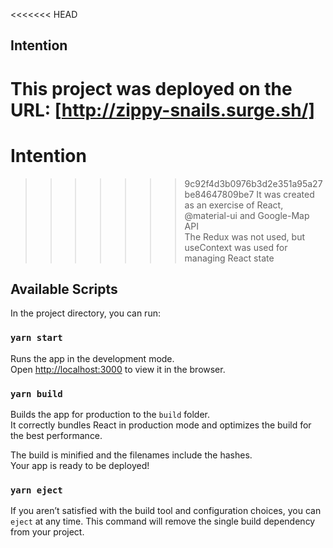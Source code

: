 <<<<<<< HEAD
## Intention
This project was deployed on the URL: [http://zippy-snails.surge.sh/]  
=======
# Intention
>>>>>>> 9c92f4d3b0976b3d2e351a95a27be84647809be7
It was created as an exercise of React, @material-ui and Google-Map API  
The Redux was not used, but useContext was used for managing React state  

## Available Scripts

In the project directory, you can run:

### `yarn start`

Runs the app in the development mode.<br />
Open [http://localhost:3000](http://localhost:3000) to view it in the browser.

### `yarn build`

Builds the app for production to the `build` folder.<br />
It correctly bundles React in production mode and optimizes the build for the best performance.

The build is minified and the filenames include the hashes.<br />
Your app is ready to be deployed!

### `yarn eject`

If you aren’t satisfied with the build tool and configuration choices, you can `eject` at any time. This command will remove the single build dependency from your project.
